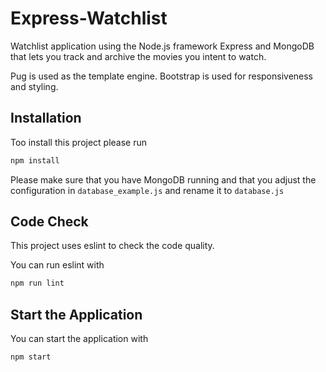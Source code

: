 # Express-Watchlist
Watchlist application using the Node.js framework Express and MongoDB that lets you track and archive the movies you intent to watch.

Pug is used as the template engine.
Bootstrap is used for responsiveness and styling.

## Installation
Too install this project please run
```bash
npm install
```

Please make sure that you have MongoDB running and that you adjust the configuration in
`database_example.js` and rename it to `database.js`

## Code Check
This project uses eslint to check the code quality.

You can run eslint with
```bash
npm run lint
```
## Start the Application


You can start the application with
```bash
npm start
```
